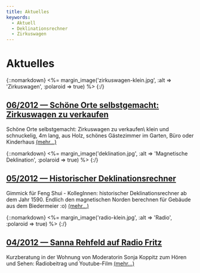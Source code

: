 ```yaml
---
title: Aktuelles
keywords:
  - Aktuell
  - Deklinationsrechner
  - Zirkuswagen
---
```


# Aktuelles

{::nomarkdown}
<%= margin_image('zirkuswagen-klein.jpg', :alt => 'Zirkuswagen', :polaroid => true) %>
{:/}

## [06/2012 — Schöne Orte selbstgemacht: Zirkuswagen zu verkaufen](/zirkuswagen/)

Schöne Orte selbstgemacht: Zirkuswagen zu verkaufen\\
klein und schnuckelig, 4m lang, aus Holz, schönes Gästezimmer im Garten, Büro oder Kinderhaus
[(mehr...)](/zirkuswagen/)


{::nomarkdown}
<%= margin_image('deklination.jpg', :alt => 'Magnetische Deklination', :polaroid => true) %>
{:/}

## [05/2012 — Historischer Deklinationsrechner](/magnetische-deklination/)

Gimmick für Feng Shui - KollegInnen:
historischer Deklinationsrechner ab dem Jahr 1590.
Endlich den magnetischen Norden berechnen für Gebäude aus dem Biedermeier :o)
[(mehr...)](/magnetische-deklination/)

{::nomarkdown}
<%= margin_image('radio-klein.jpg', :alt => 'Radio', :polaroid => true) %>
{:/}

## [04/2012 — Sanna Rehfeld auf Radio Fritz](/fritz-wohnt/)

Kurzberatung in der Wohnung von Moderatorin Sonja Koppitz zum Hören und Sehen: Radiobeitrag und Youtube-Film
[(mehr...)](/fritz-wohnt/)
